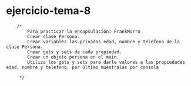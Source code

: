 # ejercicio-tema-8

        /*
            Para practicar la encapsulación: FrankMorro
            Crear clase Persona.
            Crear variables las privadas edad, nombre y telefono de la clase Persona.
            Crear gets y sets de cada propiedad.
            Crear un objeto persona en el main.
            Utiliza los gets y sets para darle valores a las propiedades edad, nombre y telefono, por último muéstralas por consola

         */
